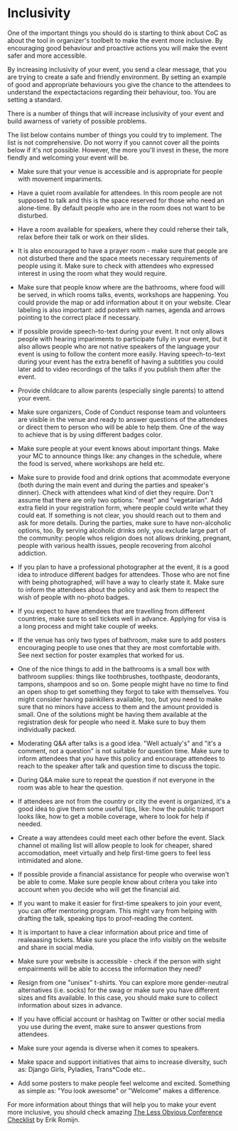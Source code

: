 # Inclusivity

One of the important things you should do is starting to think about CoC
as about the tool in organizer's toolbelt to make the event more inclusive.
By encouraging good behaviour and proactive actions you will make the event
safer and more accessible.

By increasing inclusivity of your event, you send a clear message,
that you are trying to create a safe and friendly environment.
By setting an example of good and appropriate behaviours you give
the chance to the attendees to understand the expectactacions
regarding their behaviour, too. You are setting a standard.

There is a number of things that will increase inclusivity of your event
and build awarness of variety of possible problems.

The list below contains number of things you could try to implement. The list is
not comprehensive. Do not worry if you cannot cover all the points below if it's not
possible. However, the more you'll invest in these, the more fiendly and welcoming your event
will be.

* Make sure that your venue is accessible and is appropriate for people with movement impariments.

* Have a quiet room available for attendees. In this room people are not supposed to talk and
this is the space reserved for those who need an alone-time. By default people who are
in the room does not want to be disturbed.

* Have a room available for speakers, where they could reherse their talk, relax before
their talk or work on their slides.

* It is also encouraged to have a prayer room - make sure that people are not
disturbed there and the space meets necessary requirements of people using it.
Make sure to check with attendees who expressed interest in using the room what they would require.

* Make sure that people know where are the bathrooms, where food will be served, in which rooms
talks, events, workshops are happening. You could provide the map or add information
about it on your website. Clear labeling is also important: add posters with names,
agenda and arrows pointing to the correct place if necessary.

* If possible provide speech-to-text during your event. It not only allows people
with hearing impariments to participate fully in your event, but it also allows
people who are not native speakers of the language your event is using to follow
the content more easily. Having speech-to-text during your event has the extra benefit
of having a subtitles you could later add to video recordings of the talks if you publish
them after the event.

* Provide childcare to allow parents (especially single parents) to attend your event.

* Make sure organizers, Code of Conduct response team and volunteers are visible in the venue and ready to answer questions of the attendees or direct them to person who will be able to help them. One of the way to achieve that is by using different badges color.

* Make sure people at your event knows about important things. Make your MC to announce things like:
any changes in the schedule, where the food is served, where workshops are held etc.

* Make sure to provide food and drink options that acommodate everyone (both during the
main event and during the parties and speaker's dinner). Check with attendees what kind of
diet they require. Don't assume that there are only two options: "meat" and "vegetarian". Add 
extra field in your registration form, where people could write what they could eat.
If something is not clear, you should reach out to them and ask for more details.
During the parties, make sure to have non-alcoholic options, too. By serving alcoholic
drinks only, you exclude large part of the community: people whos religion does not
allows drinking, pregnant, people with various health issues, people recovering from
alcohol addiction.

* If you plan to have a professional photographer at the event, it is a good idea to introduce
different badges for attendees. Those who are not fine with being photographed, will
have a way to clearly state it. Make sure to inform the attendees about the policy and
ask them to respect the wish of people with no-photo badges.

* If you expect to have attendees that are travelling from different countries, make
sure to sell tickets well in advance. Applying for visa is a long process and might take couple
of weeks.

* If the venue has only two types of bathroom, make sure to add posters encouraging people
to use ones that they are most comfortable with. See next section for poster examples that
worked for us.

* One of the nice things to add in the bathrooms is a small box with bathroom supplies: things like
toothbrushes, toothpaste, deodorants, tampons, shampoos and so on. Some people might have no
time to find an open shop to get something they forgot to take with themselves. You might
consider having painkillers available, too, but you need to make sure that no minors have
access to them and the amount provided is small. One of the solutions might be having them available
at the registration desk for people who need it. Make sure to buy them individually packed.

* Moderating Q&A after talks is a good idea. "Well actualy's" and "it's a comment, not a question"
is not suitable for question time. Make sure to inform attendees that you have this policy
and encourage attendees to reach to the speaker after talk and question time to discuss the topic.

* During Q&A make sure to repeat the question if not everyone in the room was able to hear the question.

* If attendees are not from the country or city the event is organized, it's a good
idea to give them some useful tips, like: how the public transport looks like, how to
get a mobile coverage, where to look for help if needed. 

* Create a way attendees could meet each other before the event. Slack channel ot mailing list
will allow people to look for cheaper, shared accomodation, meet virtually and help
first-time goers to feel less intimidated and alone.

* If possible provide a financial assistance for people who overwise won't be able to come. Make sure people know about critera you take into account when you decide who will get the financial aid. 

* If you want to make it easier for first-time speakers to join your event,
you can offer mentoring program. This might vary from helping with drafting the
talk, speaking tips to proof-reading the content.

* It is important to have a clear information about price and time of realeaasing tickets.
Make sure you place the info visibly on the website and share in social media.

* Make sure your website is accessible - check if the person with sight empairments
will be able to access the information they need?

* Resign from one "unisex" t-shirts. You can explore more gender-neutral alternatives (i.e. socks)
for the swag or make sure you have different sizes and fits available. In this case,
you should make sure to collect information about sizes in advance.

* If you have official account or hashtag on Twitter or other social media you use
during the event, make sure to answer questions from attendees.

* Make sure your agenda is diverse when it comes to speakers.

* Make space and support initiatives that aims to increase diversity, such as: Django Girls, Pyladies, Trans*Code etc.. 

* Add some posters to make people feel welcome and excited. Something as simple as: "You look awesome" or "Welcome" makes a difference.


For more information about things that will help you to make your event more
inclusive, you should check amazing [The Less Obvious Conference Checklist](https://github.com/erikr/lessobviouschecklist) by 
Erik Romijn.


